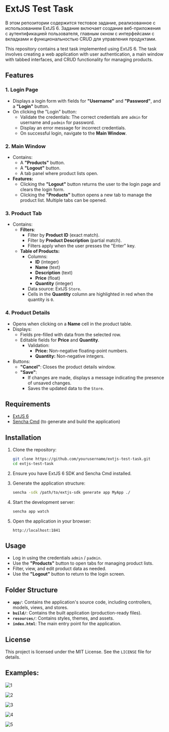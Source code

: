 # ExtJS Test Task

В этом репозитории содержится тестовое задание, реализованное с использованием ExtJS 6. Задание включает создание веб-приложения с аутентификацией пользователя, главным окном с интерфейсами с вкладками и функциональностью CRUD для управления продуктами.

This repository contains a test task implemented using ExtJS 6. The task involves creating a web application with user authentication, a main window with tabbed interfaces, and CRUD functionality for managing products.

## Features

### 1. Login Page
- Displays a login form with fields for **"Username"** and **"Password"**, and a **"Login"** button.
- On clicking the "Login" button:
  - Validate the credentials: The correct credentials are `admin` for username and `padmin` for password.
  - Display an error message for incorrect credentials.
  - On successful login, navigate to the **Main Window**.

### 2. Main Window
- Contains:
  - A **"Products"** button.
  - A **"Logout"** button.
  - A tab panel where product lists open.
- **Features:**
  - Clicking the **"Logout"** button returns the user to the login page and clears the login form.
  - Clicking the **"Products"** button opens a new tab to manage the product list. Multiple tabs can be opened.

### 3. Product Tab
- Contains:
  - **Filters**:
    - Filter by **Product ID** (exact match).
    - Filter by **Product Description** (partial match).
    - Filters apply when the user presses the "Enter" key.
  - **Table of Products:**
    - Columns:
      - **ID** (integer)
      - **Name** (text)
      - **Description** (text)
      - **Price** (float)
      - **Quantity** (integer)
    - Data source: ExtJS `Store`.
    - Cells in the **Quantity** column are highlighted in red when the quantity is `0`.

### 4. Product Details
- Opens when clicking on a **Name** cell in the product table.
- Displays:
  - Fields pre-filled with data from the selected row.
  - Editable fields for **Price** and **Quantity**.
    - Validation:
      - **Price:** Non-negative floating-point numbers.
      - **Quantity:** Non-negative integers.
- Buttons:
  - **"Cancel"**: Closes the product details window.
  - **"Save"**:
    - If changes are made, displays a message indicating the presence of unsaved changes.
    - Saves the updated data to the `Store`.

## Requirements
- [ExtJS 6](https://www.sencha.com/products/extjs/)
- [Sencha Cmd](https://www.sencha.com/products/sencha-cmd/) (to generate and build the application)

## Installation

1. Clone the repository:
   ```bash
   git clone https://github.com/yourusername/extjs-test-task.git
   cd extjs-test-task
   ```

2. Ensure you have ExtJS 6 SDK and Sencha Cmd installed.

3. Generate the application structure:
   ```bash
   sencha -sdk /path/to/extjs-sdk generate app MyApp ./
   ```

4. Start the development server:
   ```bash
   sencha app watch
   ```

5. Open the application in your browser:
   ```
   http://localhost:1841
   ```

## Usage
- Log in using the credentials `admin` / `padmin`.
- Use the **"Products"** button to open tabs for managing product lists.
- Filter, view, and edit product data as needed.
- Use the **"Logout"** button to return to the login screen.

## Folder Structure
- **`app/`**: Contains the application's source code, including controllers, models, views, and stores.
- **`build/`**: Contains the built application (production-ready files).
- **`resources/`**: Contains styles, themes, and assets.
- **`index.html`**: The main entry point for the application.

## License
This project is licensed under the MIT License. See the `LICENSE` file for details.


## Examples:
![1](https://github.com/user-attachments/assets/e56f63a0-4e30-4933-899a-ce92df355755)

![2](https://github.com/user-attachments/assets/484ad414-991e-4a2b-a8dd-f1f8f8b25ee2)

![3](https://github.com/user-attachments/assets/73f81595-2902-4839-bc46-c16fda586e89)

![4](https://github.com/user-attachments/assets/9ac2e5a4-ad83-4926-8de8-10db070128c7)

![5](https://github.com/user-attachments/assets/2f8ff5fa-d428-4b15-b25e-86499167a752)











